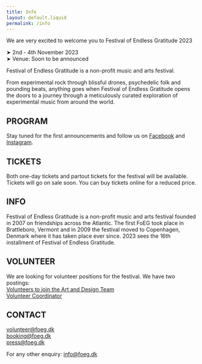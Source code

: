 ```yaml
---
title: Info
layout: default.liquid
permalink: /info
---
```


<p>We are very excited to welcome you to Festival of Endless Gratitude 2023</p>
<p>➤ 2nd - 4th November 2023<br>
➤ Venue: Soon to be announced</p>
<p>Festival of Endless Gratitude is a non-profit music and arts festival.</p>
<p>From experimental rock through blissful drones, psychedelic folk and pounding beats, anything goes when Festival of Endless Gratitude opens the doors to a journey through a meticulously curated exploration of experimental music from around the world.</p>
<h2>PROGRAM</h2>
<p>Stay tuned for the first announcements and follow us on <a href="https://www.facebook.com/endlessgratitude">Facebook</a> and <a href="https://www.instagram.com/endlessgratitude/">Instagram</a>.</p>
<h2>TICKETS</h2>
<p>Both one-day tickets and partout tickets for the festival will be available. Tickets will go on sale soon. You can buy tickets online for a reduced price.</p>
<h2>INFO</h2>
<p>Festival of Endless Gratitude is a non-profit music and arts festival founded in 2007 on friendships across the Atlantic. The first FoEG took place in Brattleboro, Vermont and in 2009 the festival moved to Copenhagen, Denmark where it has taken place ever since. 2023 sees the 16th installment of Festival of Endless Gratitude.</p>
<h2>VOLUNTEER</h2>
<p>We are looking for volunteer positions for the festival. We have two postings: <br><a href="/assets/Volunteers_Art.pdf">Volunteers to join the Art and Design Team</a><br><a href="Volunteers_VolunteerCoordinator.pdf">Volunteer Coordinator</a></p>
<h2>CONTACT</h2>
<p>
<a href="mailto:volunteer@foeg.dk">volunteer@foeg.dk</a>
<br><a href="mailto:booking@foeg.dk">booking@foeg.dk</a>
<br><a href="mailto:press@foeg.dk">press@foeg.dk</a></p>
<p>For any other enquiry: <a href="mailto:info@foeg.dk">info@foeg.dk</a></p>
